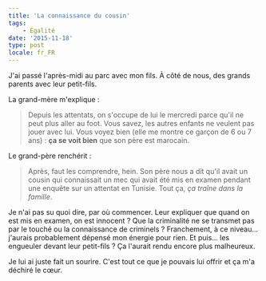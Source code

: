 ```yaml
---
title: 'La connaissance du cousin'
tags:
    - Égalité
date: '2015-11-18'
type: post
locale: fr_FR
---
```


J'ai passé l'après-midi au parc avec mon fils. À côté de nous, des grands parents avec leur petit-fils.

<!-- more -->

La grand-mère m'explique :

> Depuis les attentats, on s'occupe de lui le mercredi parce qu'il ne peut plus aller au foot. Vous savez, les autres enfants ne veulent pas jouer avec lui. Vous voyez bien (elle me montre ce garçon de 6 ou 7 ans) : **ça se voit bien** que son père est marocain.

Le grand-père renchérit :

> Après, faut les comprendre, hein. Son père nous a dit qu'il avait un cousin qui connaissait un mec qui avait été mis en examen pendant une enquête sur un attentat en Tunisie. Tout ça, _ça traîne dans la famille_.

Je n'ai pas su quoi dire, par où commencer. Leur expliquer que quand on est mis en examen, on est innocent ? Que la criminalité ne se transmet pas par le touché ou la connaissance de criminels ? Franchement, à ce niveau… j'aurais probablement dépensé mon énergie pour rien. Et puis… les engueuler devant leur petit-fils ? Ça l'aurait rendu encore plus malheureux.

Je lui ai juste fait un sourire. C'est tout ce que je pouvais lui offrir et ça m'a déchiré le cœur.
